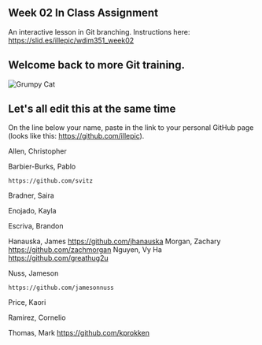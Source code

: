 ## Week 02 In Class Assignment

An interactive lesson in Git branching. Instructions here: https://slid.es/illepic/wdim351_week02

## Welcome back to more Git training.

![Grumpy Cat](https://dl.dropbox.com/u/115284/wdim351/week02/tard.jpg "Tard")

## Let's all edit this at the same time

On the line below your name, paste in the link to your personal GitHub page (looks like this: https://github.com/illepic).

Allen, Christopher

Barbier-Burks, Pablo

	https://github.com/svitz
	
Bradner, Saira

Enojado, Kayla

Escriva, Brandon

Hanauska, James
https://github.com/jhanauska
Morgan, Zachary
https://github.com/zachmorgan
Nguyen, Vy Ha
https://github.com/greathug2u

Nuss, Jameson

	https://github.com/jamesonnuss

Price, Kaori

Ramirez, Cornelio

Thomas, Mark
https://github.com/kprokken
